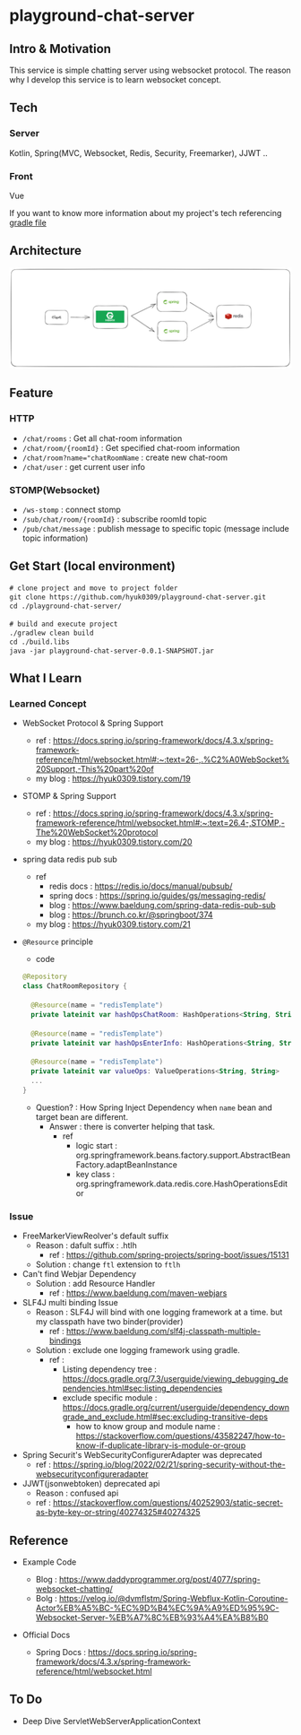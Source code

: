 # playground-chat-server

## Intro & Motivation
This service is simple chatting server using websocket protocol.
The reason why I develop this service is to learn websocket concept.

## Tech

### Server
Kotlin, Spring(MVC, Websocket, Redis, Security, Freemarker), JJWT ..

### Front
Vue

If you want to know more information about my project's tech referencing [gradle file](build.gradle.kts)

## Architecture

![architecture](image/architecture.png)

## Feature

### HTTP
- `/chat/rooms` : Get all chat-room information
- `/chat/room/{roomId}` : Get specified chat-room information
- `/chat/room?name="chatRoomName` : create new chat-room
- `/chat/user` : get current user info

### STOMP(Websocket)
- `/ws-stomp` : connect stomp
- `/sub/chat/room/{roomId}` : subscribe roomId topic
- `/pub/chat/message` : publish message to specific topic (message include topic information)

## Get Start (local environment)
``` shell
# clone project and move to project folder
git clone https://github.com/hyuk0309/playground-chat-server.git
cd ./playground-chat-server/

# build and execute project
./gradlew clean build
cd ./build.libs
java -jar playground-chat-server-0.0.1-SNAPSHOT.jar
```

## What I Learn

### Learned Concept

- WebSocket Protocol & Spring Support
  - ref : https://docs.spring.io/spring-framework/docs/4.3.x/spring-framework-reference/html/websocket.html#:~:text=26-,.%C2%A0WebSocket%20Support,-This%20part%20of
  - my blog : https://hyuk0309.tistory.com/19

- STOMP & Spring Support
  - ref : https://docs.spring.io/spring-framework/docs/4.3.x/spring-framework-reference/html/websocket.html#:~:text=26.4-,STOMP,-The%20WebSocket%20protocol
  - my blog : https://hyuk0309.tistory.com/20

- spring data redis pub sub
  - ref
    - redis docs : https://redis.io/docs/manual/pubsub/
    - spring docs : https://spring.io/guides/gs/messaging-redis/
    - blog : https://www.baeldung.com/spring-data-redis-pub-sub
    - blog : https://brunch.co.kr/@springboot/374
  - my blog : https://hyuk0309.tistory.com/21

- `@Resource` principle
  - code
  ``` kotlin
  @Repository
  class ChatRoomRepository {

    @Resource(name = "redisTemplate")
    private lateinit var hashOpsChatRoom: HashOperations<String, String, ChatRoom>

    @Resource(name = "redisTemplate")
    private lateinit var hashOpsEnterInfo: HashOperations<String, String, String>

    @Resource(name = "redisTemplate")
    private lateinit var valueOps: ValueOperations<String, String>
    ...
  }
  ``` 
  - Question? : How Spring Inject Dependency when `name` bean and target bean are different.
    - Answer : there is converter helping that task.
      - ref
        - logic start : org.springframework.beans.factory.support.AbstractBeanFactory.adaptBeanInstance
        - key class : org.springframework.data.redis.core.HashOperationsEditor


### Issue
- FreeMarkerViewReolver's default suffix
  - Reason : dafult suffix : .htlh
    - ref : https://github.com/spring-projects/spring-boot/issues/15131
  - Solution : change `ftl` extension to `ftlh`
- Can't find Webjar Dependency
  - Solution : add Resource Handler
    - ref : https://www.baeldung.com/maven-webjars
- SLF4J multi binding Issue
  - Reason : SLF4J will bind with one logging framework at a time. but my classpath have two binder(provider)
    - ref : https://www.baeldung.com/slf4j-classpath-multiple-bindings
  - Solution : exclude one logging framework using gradle.
    - ref :
      - Listing dependency tree : https://docs.gradle.org/7.3/userguide/viewing_debugging_dependencies.html#sec:listing_dependencies
      - exclude specific module : https://docs.gradle.org/current/userguide/dependency_downgrade_and_exclude.html#sec:excluding-transitive-deps
        - how to know group and module name : https://stackoverflow.com/questions/43582247/how-to-know-if-duplicate-library-is-module-or-group
- Spring Securit's WebSecurityConfigurerAdapter was deprecated
  - ref : https://spring.io/blog/2022/02/21/spring-security-without-the-websecurityconfigureradapter
- JJWT(jsonwebtoken) deprecated api
  - Reason : confused api
  - ref : https://stackoverflow.com/questions/40252903/static-secret-as-byte-key-or-string/40274325#40274325
  
## Reference
- Example Code
  - Blog : https://www.daddyprogrammer.org/post/4077/spring-websocket-chatting/
  - Bolg : https://velog.io/@dvmflstm/Spring-Webflux-Kotlin-Coroutine-Actor%EB%A5%BC-%EC%9D%B4%EC%9A%A9%ED%95%9C-Websocket-Server-%EB%A7%8C%EB%93%A4%EA%B8%B0 

- Official Docs
  - Spring Docs : https://docs.spring.io/spring-framework/docs/4.3.x/spring-framework-reference/html/websocket.html 

## To Do
- Deep Dive ServletWebServerApplicationContext